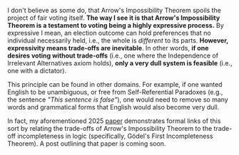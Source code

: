 I don't believe as some do, that Arrow's Impossibility Theorem spoils the project of fair voting itself. **The way I see it is that Arrow's Impossibility Theorem is a testament to voting being a highly expressive process.** By expressive I mean, an election outcome can hold preferences that no individual necessarily held, i.e., the whole is *different* to its parts. **However, expressivity means trade-offs are inevitable**. In other words, **if one desires voting without trade-offs** (i.e., one where the Independence of Irrelevant Alternatives axiom holds), **only a very dull system is feasible** (i.e., one with a dictator).

This principle can be found in other domains. For example, if one wanted English to be unambiguous, or free from Self-Referential Paradoxes (e.g., the sentence *"This sentence is false"*), one would need to remove so many words and grammatical forms that English would also become very dull.

In fact, my aforementioned 2025 [paper](https://arxiv.org/abs/2504.06589) demonstrates formal links of this sort by relating the trade-offs of Arrow's Impossibility Theorem to the trade-off incompleteness in logic (specifically, Gödel's First Incompleteness Theorem). A post outlining that paper is coming soon.